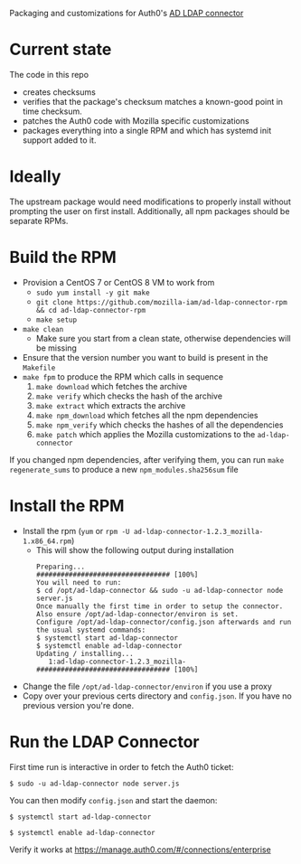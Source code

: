 Packaging and customizations for Auth0's [AD LDAP connector](https://github.com/auth0/ad-ldap-connector)

# Current state

The code in this repo
* creates checksums
* verifies that the package's checksum matches a known-good point in time checksum.
* patches the Auth0 code with Mozilla specific customizations
* packages everything into a single RPM and which has systemd init support added to it.

# Ideally

The upstream package would need modifications to properly install without 
prompting the user on first install. Additionally, all npm packages should be 
separate RPMs.

# Build the RPM

- Provision a CentOS 7 or CentOS 8 VM to work from
  - `sudo yum install -y git make`
  - `git clone https://github.com/mozilla-iam/ad-ldap-connector-rpm && cd ad-ldap-connector-rpm`
  - `make setup`
- `make clean`
  - Make sure you start from a clean state, otherwise dependencies will be missing
- Ensure that the version number you want to build is present in the `Makefile`
- `make fpm` to produce the RPM which calls in sequence
  1. `make download` which fetches the archive
  2. `make verify` which checks the hash of the archive
  3. `make extract` which extracts the archive
  4. `make npm_download` which fetches all the npm dependencies
  5. `make npm_verify` which checks the hashes of all the dependencies
  6. `make patch` which applies the Mozilla customizations to the `ad-ldap-connector`

If you changed npm dependencies, after verifying them, you can run `make regenerate_sums`
to produce a new `npm_modules.sha256sum` file

# Install the RPM

- Install the rpm (`yum` or `rpm -U ad-ldap-connector-1.2.3_mozilla-1.x86_64.rpm`)
  - This will show the following output during installation
    ```
    Preparing...                          ################################# [100%]
    You will need to run:
    $ cd /opt/ad-ldap-connector && sudo -u ad-ldap-connector node server.js
    Once manually the first time in order to setup the connector. Also ensure /opt/ad-ldap-connector/environ is set.
    Configure /opt/ad-ldap-connector/config.json afterwards and run the usual systemd commands:
    $ systemctl start ad-ldap-connector
    $ systemctl enable ad-ldap-connector
    Updating / installing...
       1:ad-ldap-connector-1.2.3_mozilla-################################# [100%]
    ```
- Change the file `/opt/ad-ldap-connector/environ` if you use a proxy
- Copy over your previous certs directory and `config.json`. If you have no 
  previous version you're done.

# Run the LDAP Connector

First time run is interactive in order to fetch the Auth0 ticket:

    $ sudo -u ad-ldap-connector node server.js
  
You can then modify `config.json` and start the daemon:

    $ systemctl start ad-ldap-connector
  
    $ systemctl enable ad-ldap-connector
  
Verify it works at https://manage.auth0.com/#/connections/enterprise
